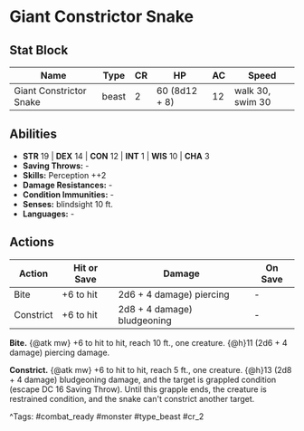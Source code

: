 # Giant Constrictor Snake

## Stat Block

| Name | Type | CR | HP | AC | Speed |
|------|------|----|----|----|-------|
| Giant Constrictor Snake | beast | 2 | 60 (8d12 + 8) | 12 | walk 30, swim 30 |

## Abilities

- **STR** 19 | **DEX** 14 | **CON** 12 | **INT** 1 | **WIS** 10 | **CHA** 3
- **Saving Throws:** -  
- **Skills:** Perception ++2  
- **Damage Resistances:** -  
- **Condition Immunities:** -  
- **Senses:** blindsight 10 ft.  
- **Languages:** -


## Actions

| Action | Hit or Save | Damage | On Save |
|--------|--------------|--------|----------|
| Bite | +6 to hit | 2d6 + 4 damage) piercing | - |
| Constrict | +6 to hit | 2d8 + 4 damage) bludgeoning | - |

**Bite.** {@atk mw} +6 to hit to hit, reach 10 ft., one creature. {@h}11 (2d6 + 4 damage) piercing damage.

**Constrict.** {@atk mw} +6 to hit to hit, reach 5 ft., one creature. {@h}13 (2d8 + 4 damage) bludgeoning damage, and the target is grappled condition (escape DC 16 Saving Throw). Until this grapple ends, the creature is restrained condition, and the snake can't constrict another target.


^Tags: #combat_ready #monster #type_beast #cr_2